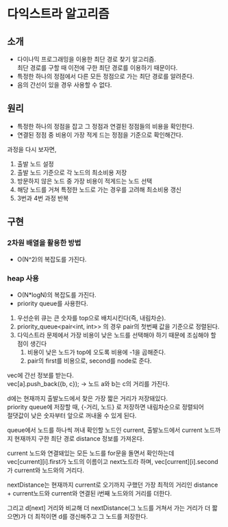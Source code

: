 # 다익스트라 알고리즘
## 소개
- 다이나믹 프로그래밍을 이용한 최단 경로 찾기 알고리즘.   
최단 경로를 구할 때 이전에 구한 최단 경로를 이용하기 때문이다.
- 특정한 하나의 정점에서 다른 모든 정점으로 가는 최단 경로를 알려준다.
- 음의 간선이 있을 경우 사용할 수 없다.

## 원리
- 특정한 하나의 정점을 잡고 그 정점과 연결된 정점들의 비용을 확인한다.
- 연결된 정점 중 비용이 가장 적게 드는 정점을 기준으로 확인해간다.

과정을 다시 보자면, 
1. 출발 노드 설정
2. 출발 노드 기준으로 각 노드의 최소비용 저장
3. 방문하지 않은 노드 중 가장 비용이 적게드는 노드 선택
4. 해당 노드를 거쳐 특정한 노드로 가는 경우를 고려해 최소비용 갱신
5. 3번과 4번 과정 반복

## 구현
### 2차원 배열을 활용한 방법
- O(N^2)의 복잡도를 가진다.

### heap 사용
- O(N*logN)의 복잡도를 가진다.
- priority queue를 사용한다.
1. 우선순위 큐는 큰 숫자를 top으로 배치시킨다(즉, 내림차순).
2. priority_queue<pair<int, int>> 의 경우 pair의 첫번째 값을 기준으로 정렬된다.
3. 다익스트라 문제에서 가장 비용이 낮은 노드를 선택해야 하기 때문에 조심해야 할 점이 생긴다
    1. 비용이 낮은 노드가 top에 오도록 비용에 -1을 곱해준다.
    2. pair의 first를 비용으로, second를 node로 준다.

vec에 간선 정보를 받는다.   
vec[a].push_back({b, c});
-> 노드 a와 b는 c의 거리를 가진다.

d에는 현재까지 출발노드에서 찾은 가장 짧은 거리가 저장돼있다.  
priority queue에 저장할 때, {-거리, 노드} 로 저장하면 내림차순으로 정렬되어    
절댓값이 낮은 숫자부터 앞으로 꺼내올 수 있게 된다.

queue에서 노드를 하나씩 꺼내 확인할 노드인 current, 출발노드에서 current 노드까지 현재까지 구한 최단 경로 distance 정보를 가져온다.

current 노드와 연결돼있는 모든 노드를 for문을 돌면서 확인하는데   
vec[current][i].first가 노드의 이름이고 next노드라 하며, vec[current][i].second가 current와 노드와의 거리다.

nextDistance는 현재까지 current로 오기까지 구했던 가장  최적의 거리인 distance + current노드와 current와 연결된 i번째 노드와의 거리를 더한다.

그리고 d[next] 거리와 비교해 더 nextDistance(그 노드를 거쳐서 가는 거리가 더 짧으면)가 더 최적이면 d를 갱신해주고 그 노드를 저장한다.
